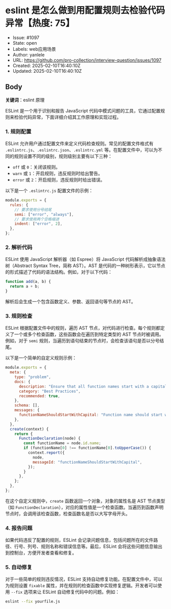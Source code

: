 # eslint 是怎么做到用配置规则去检验代码异常【热度: 75】

- Issue: #1097
- State: open
- Labels: web应用场景
- Author: yanlele
- URL: https://github.com/pro-collection/interview-question/issues/1097
- Created: 2025-02-10T16:40:10Z
- Updated: 2025-02-10T16:40:10Z

## Body

**关键词**：eslint 原理

ESLint 是一个用于识别和报告 JavaScript 代码中模式问题的工具，它通过配置规则来检验代码异常，下面详细介绍其工作原理和实现过程。

### 1. 规则配置

ESLint 允许用户通过配置文件来定义代码检查规则。常见的配置文件格式有 `.eslintrc.js`、`.eslintrc.json`、`.eslintrc.yml` 等。在配置文件中，可以为不同的规则设置不同的级别，规则级别主要有以下三种：

- `off` 或 `0`：关闭该规则。
- `warn` 或 `1`：开启规则，违反规则时给出警告。
- `error` 或 `2`：开启规则，违反规则时给出错误。

以下是一个 `.eslintrc.js` 配置文件的示例：

```javascript
module.exports = {
  rules: {
    // 要求使用分号结尾
    semi: ["error", "always"],
    // 要求使用两个空格缩进
    indent: ["error", 2],
  },
};
```

### 2. 解析代码

ESLint 使用 JavaScript 解析器（如 Espree）将 JavaScript 代码解析成抽象语法树（Abstract Syntax Tree，简称 AST）。AST 是代码的一种树形表示，它以节点的形式描述了代码的语法结构。例如，对于以下代码：

```javascript
function add(a, b) {
  return a + b;
}
```

解析后会生成一个包含函数定义、参数、返回语句等节点的 AST。

### 3. 规则检查

ESLint 根据配置文件中的规则，遍历 AST 节点，对代码进行检查。每个规则都定义了一个或多个检查函数，这些函数会在遍历到特定类型的 AST 节点时被调用。例如，对于 `semi` 规则，当遍历到语句结束的节点时，会检查该语句是否以分号结尾。

以下是一个简单的自定义规则示例：

```javascript
module.exports = {
  meta: {
    type: "problem",
    docs: {
      description: "Ensure that all function names start with a capital letter",
      category: "Best Practices",
      recommended: true,
    },
    schema: [],
    messages: {
      functionNameShouldStartWithCapital: "Function name should start with a capital letter",
    },
  },
  create(context) {
    return {
      FunctionDeclaration(node) {
        const functionName = node.id.name;
        if (functionName[0] !== functionName[0].toUpperCase()) {
          context.report({
            node,
            messageId: "functionNameShouldStartWithCapital",
          });
        }
      },
    };
  },
};
```

在这个自定义规则中，`create` 函数返回一个对象，对象的属性名是 AST 节点类型（如 `FunctionDeclaration`），对应的属性值是一个检查函数。当遍历到函数声明节点时，会调用该检查函数，检查函数名是否以大写字母开头。

### 4. 报告问题

如果代码违反了配置的规则，ESLint 会记录问题信息，包括问题所在的文件路径、行号、列号、规则名称和错误信息等。最后，ESLint 会将这些问题信息输出到控制台，方便开发者查看和修复。

### 5. 自动修复

对于一些简单的规则违反情况，ESLint 支持自动修复功能。在配置文件中，可以为规则设置 `fixable` 属性，并在规则的检查函数中实现修复逻辑。开发者可以使用 `--fix` 选项来让 ESLint 自动修复代码中的问题。例如：

```bash
eslint --fix yourfile.js
```

